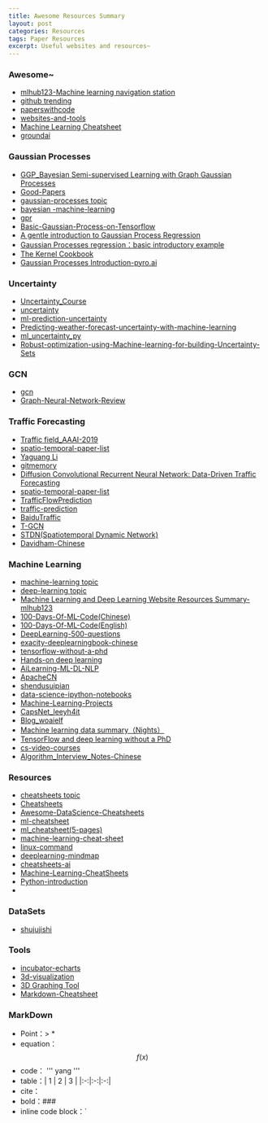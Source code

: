 ```yaml
---
title: Awesome Resources Summary
layout: post
categories: Resources
tags: Paper Resources
excerpt: Useful websites and resources~
---
```

### Awesome~
* [mlhub123-Machine learning navigation station](https://www.mlhub123.com/ )
* [github trending](https://github.com/trending)
* [paperswithcode](https://paperswithcode.com/sota)
* [websites-and-tools](https://github.com/strivebo/websites-and-tools)
* [Machine Learning Cheatsheet](https://ml-cheatsheet.readthedocs.io/en/latest/index.html)
* [groundai](https://www.groundai.com/)

### Gaussian Processes
* [GGP_Bayesian Semi-supervised Learning with Graph Gaussian Processes](https://github.com/yincheng/GGP)
* [Good-Papers](https://github.com/hoangcuong2011/Good-Papers)
* [gaussian-processes topic](https://github.com/topics/gaussian-processes)
* [bayesian -machine-learning](https://github.com/krasserm/bayesian-machine-learning)
* [gpr](https://github.com/mmottl/gpr)
* [Basic-Gaussian-Process-on-Tensorflow](https://github.com/shuuki4/Basic-Gaussian-Process-on-Tensorflow)
* [A gentle introduction to Gaussian Process Regression](https://george.readthedocs.io/en/latest/tutorials/first/)
* [Gaussian Processes regression：basic introductory example](https://scikit-learn.org/stable/auto_examples/gaussian_process/plot_gpr_noisy_targets.html)
* [The Kernel Cookbook](http://www.cs.toronto.edu/~duvenaud/cookbook/index.html)
* [Gaussian Processes Introduction-pyro.ai](http://pyro.ai/examples/gp.html)

### Uncertainty
* [Uncertainty_Course](https://github.com/mbolic2/Uncertainty_Course)
* [uncertainty](https://github.com/erikbern/uncertainty/blob/master/notebook.ipynb)
* [ml-prediction-uncertainty](https://github.com/madsenmj/ml-prediction-uncertainty)
* [Predicting-weather-forecast-uncertainty-with-machine-learning](https://github.com/seb1000/Predicting-weather-forecast-uncertainty-with-machine-learning)
* [ml_uncertainty_py](https://github.com/usnistgov/ml_uncertainty_py)
* [Robust-optimization-using-Machine-learning-for-building-Uncertainty-Sets](https://github.com/priyanka-sharma29/Robust-Optimization-using-Machine-Learning-for-building-Uncertainty-Sets)

### GCN
* [gcn](http://github.com/tkipf/gcn)
* [Graph-Neural-Network-Review](https://github.com/talorwu/Graph-Neural-Network-Review)

### Traffic Forecasting
* [Traffic field_AAAI-2019](https://blog.csdn.net/TiffanyRabbit/article/details/88424126)
* [spatio-temporal-paper-list](https://github.com/Eilene/spatio-temporal-paper-list)
* [Yaguang Li](http://www-scf.usc.edu/~yaguang/)
* [gitmemory](https://www.gitmemory.com/liyaguang)
* [Diffusion Convolutional Recurrent Neural Network: Data-Driven Traffic Forecasting](https://davidham3.github.io/blog/2018/07/31/diffusion-convolutional-recurrent-neural-network-data-driven-traffic-forecasting/)
* [spatio-temporal-paper-list](https://github.com/Davidham3/spatio-temporal-paper-list)
* [TrafficFlowPrediction](https://github.com/xiaochus/TrafficFlowPrediction)
* [traffic-prediction](https://github.com/Damon1226/traffic-prediction)
* [BaiduTraffic](https://github.com/JingqingZ/BaiduTraffic)
* [T-GCN](https://github.com/lehaifeng/T-GCN)
* [STDN(Spatiotemporal Dynamic Network)](https://paperswithcode.com/paper/revisiting-spatial-temporal-similarity-a-deep)
* [Davidham-Chinese](https://davidham3.github.io/blog/2019/03/21/revisiting-spatial-temporal-similarity-a-deep-learning-framework-for-traffic-prediction/)

### Machine Learning
* [machine-learning topic](https://github.com/topics/machine-learning)
* [deep-learning topic](https://github.com/topics/deep-learning)
* [Machine Learning and Deep Learning Website Resources Summary-mlhub123](https://github.com/howie6879/mlhub123 ) 
* [100-Days-Of-ML-Code(Chinese)](https://github.com/MLEveryday/100-Days-Of-ML-Code)
* [100-Days-Of-ML-Code(English)](https://github.com/Avik-Jain/100-Days-Of-ML-Code)
* [DeepLearning-500-questions](https://github.com/scutan90/DeepLearning-500-questions)  
* [exacity-deeplearningbook-chinese](https://github.com/amongstar/https-github.com-exacity-deeplearningbook-chinese)  
* [tensorflow-without-a-phd](https://github.com/GoogleCloudPlatform/tensorflow-without-a-phd) 
* [Hands-on deep learning](https://github.com/icemansina/gluon-tutorials-zh ) 
* [AiLearning-ML-DL-NLP](https://github.com/apachecn/AiLearning)  
* [ApacheCN](https://github.com/apachecn)  
* [shendusuipian](https://github.com/EmbraceLife/shendusuipian)  
* [data-science-ipython-notebooks](https://github.com/donnemartin/data-science-ipython-notebooks)  
* [Machine-Learning-Projects](https://github.com/Scott-Taylor38/Machine-Learning-Projects)  
* [CapsNet_leeyh4it](https://github.com/leeyh4it/CapsNet)  
* [Blog_woaielf](https://woaielf.github.io/category/)
* [Machine learning data summary（Nights）](http://www.nights666.cn:8066/nights/detail?blogId=26)
* [TensorFlow and deep learning without a PhD](https://zhuanlan.zhihu.com/p/25010476)
* [cs-video-courses](https://github.com/Developer-Y/cs-video-courses)
* [Algorithm_Interview_Notes-Chinese](https://github.com/imhuay/Algorithm_Interview_Notes-Chinese)

### Resources
* [cheatsheets topic](https://github.com/topics/cheatsheets)
* [Cheatsheets](https://github.com/lemoz/Cheatsheets)
* [Awesome-DataScience-Cheatsheets](https://github.com/prashanthbasani/Awesome-DataScience-Cheatsheets)
* [ml-cheatsheet](https://github.com/ShuaiW/ml-cheatsheet)
* [ml_cheatsheet(5-pages)](https://github.com/remicnrd/ml_cheatsheet)
* [machine-learning-cheat-sheet](https://github.com/soulmachine/machine-learning-cheat-sheet)
* [linux-command](https://github.com/zhongrongzhao/linux-command )  
* [deeplearning-mindmap](https://github.com/dformoso/deeplearning-mindmap)
* [cheatsheets-ai](https://github.com/kailashahirwar/cheatsheets-ai )
* [Machine-Learning-CheatSheets](https://github.com/DipakMajhi/Machine-Learning-CheatSheets)
* [Python-introduction](https://github.com/stdntlfe/Python-introduction)
* 
### DataSets
* [shujujishi](http://www.shujujishi.com/)

### Tools
* [incubator-echarts](https://github.com/apache/incubator-echarts/tree/master/extension/bmap)
* [3d-visualization](https://oculus-3d-visualization-c5687.firebaseapp.com/dashboard#myModal)
* [3D Graphing Tool](https://www.geogebra.org/3d)
* [Markdown-Cheatsheet](https://github.com/adam-p/markdown-here/wiki/Markdown-Cheatsheet)

### MarkDown
* Point：> * 
* equation：$$ f(x) $$
* code： ''' yang '''
* table：| 1 | 2 | 3 |  |:-:|:-:|:-:|
* cite：[ ]( )
* bold：### 
* inline code block：`